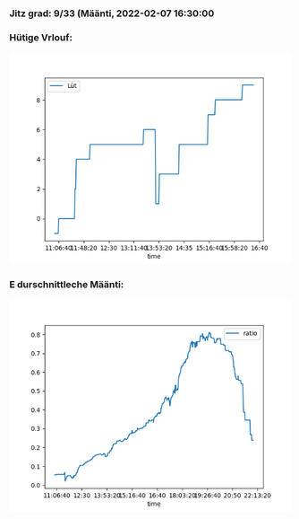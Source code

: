 ### Jitz grad: 9/33 (Määnti, 2022-02-07 16:30:00

### Hütige Vrlouf:
![Graph](Today.png)

### E durschnittleche Määnti:
![Graph](Määnti.png)